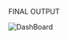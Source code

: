 FINAL OUTPUT

![DashBoard](https://github.com/anjalikankoriya/Power_BI/assets/111731531/053af1e2-adc4-4343-a9a6-40afac11f6a6)
